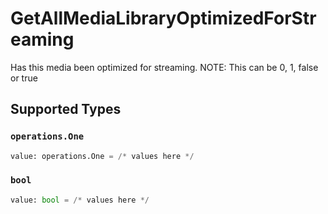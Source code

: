 # GetAllMediaLibraryOptimizedForStreaming

Has this media been optimized for streaming. NOTE: This can be 0, 1, false or true


## Supported Types

### `operations.One`

```python
value: operations.One = /* values here */
```

### `bool`

```python
value: bool = /* values here */
```

